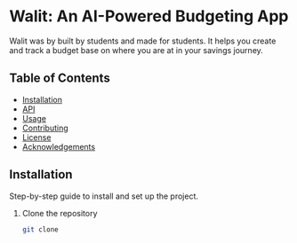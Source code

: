 # Walit: An AI-Powered Budgeting App

Walit was by built by students and made for students. It helps you create and track a budget base on where you are at in your savings journey.

## Table of Contents

- [Installation](#installation)
- [API](#API)
- [Usage](#usage)
- [Contributing](#contributing)
- [License](#license)
- [Acknowledgements](#acknowledgements)

## Installation

Step-by-step guide to install and set up the project.

1. Clone the repository
   ```bash
   git clone
   ```
